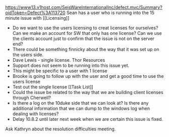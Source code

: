 https://www13.v1host.com/SeisWareInternationalInc/defect.mvc/Summary?oidToken=Defect%3A113720
Sean has a user who is running into the 15 minute issue with [[Licensing]]
- Do we want to use the users licensing to creat licenses for ourselves? Can we make an account for SW that only has one license? Can we use the clients account just to confirm that the issue is not on the server end?
- There could be something finnicky about the way that it was set up on the users side.
- Dave Lewis - single license. Thor Resources
- Support does not seem to be running into this issue yet.
- This might be specific to a user with 1 license
- Brooke is going to follow up with the user and get a good time to use the users license
- Test out the single license [[Task List]]
- Could the issue be related to the way that we are building client licenses through Cherwell?
- Is there a log on the 10duke side that we can look at? Is there any additional information that we can dump to the windows log when dealing with licenses?
- Delay 10.8.2 until later next week when we are certain this issue is fixed.

Ask Kathryn about the resolution difficulties meeting.
